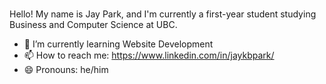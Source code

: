 ### 
Hello! My name is Jay Park, and I'm currently a first-year student studying Business and Computer Science at UBC.
- 🌱 I’m currently learning Website Development
- 📫 How to reach me: https://www.linkedin.com/in/jaykbpark/
- 😄 Pronouns: he/him


<!--
**jpkani/jpkani** is a ✨ _special_ ✨ repository because its `README.md` (this file) appears on your GitHub profile.

Here are some ideas to get you started:

- 🔭 I’m currently working on 
- 🌱 I’m currently learning ...
- 👯 I’m looking to collaborate on ...
- 🤔 I’m looking for help with ...
- 💬 Ask me about ...
- 📫 How to reach me: ...
- 😄 Pronouns: ...
- ⚡ Fun fact: ...
-->
